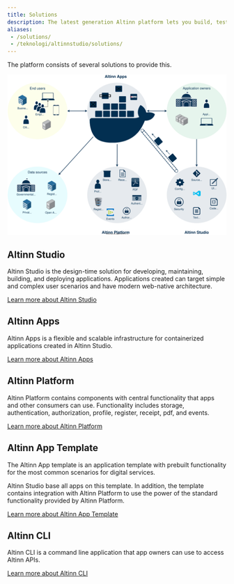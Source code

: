 ```yaml
---
title: Solutions
description: The latest generation Altinn platform lets you build, test, host, and monitor your digital services in the cloud.
aliases:
 - /solutions/
 - /teknologi/altinnstudio/solutions/
---
```


The platform consists of several solutions to provide this.

!["Altinn solutions diagram"](altinnsolutions.drawio.svg "Altinn 3 solutions")


## Altinn Studio

Altinn Studio is the design-time solution for developing, maintaining, building, and deploying applications. 
Applications created can target simple and complex user scenarios and have modern web-native architecture.

[Learn more about Altinn Studio](/altinn-studio)

## Altinn Apps

Altinn Apps is a flexible and scalable infrastructure for containerized applications created in Altinn Studio.

[Learn more about Altinn Apps](altinn-apps)

## Altinn Platform

Altinn Platform contains components with central functionality that apps and other consumers can use. 
Functionality includes storage, authentication, authorization, profile, register, receipt, pdf, and events.

[Learn more about Altinn Platform](altinn-platform)

## Altinn App Template

The Altinn App template is an application template with prebuilt functionality for the most common scenarios for digital services.

Altinn Studio base all apps on this template. In addition, the template contains integration with Altinn Platform to use the power of the standard functionality provided by Altinn Platform.

[Learn more about Altinn App Template](/app-template)


## Altinn CLI 

Altinn CLI is a command line application that app owners can use to access Altinn APIs.

[Learn more about Altinn CLI](cli)
